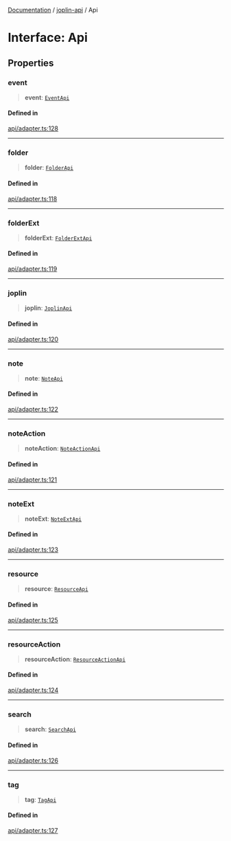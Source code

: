 [Documentation](../../packages.md) / [joplin-api](../index.md) / Api

# Interface: Api

## Properties

### event

> **event**: [`EventApi`](../classes/EventApi.md)

#### Defined in

[api/adapter.ts:128](https://github.com/rxliuli/joplin-utils/blob/4824c3237f6c8bc282f001f71c149c89286aefdc/packages/joplin-api/src/api/adapter.ts#L128)

---

### folder

> **folder**: [`FolderApi`](../classes/FolderApi.md)

#### Defined in

[api/adapter.ts:118](https://github.com/rxliuli/joplin-utils/blob/4824c3237f6c8bc282f001f71c149c89286aefdc/packages/joplin-api/src/api/adapter.ts#L118)

---

### folderExt

> **folderExt**: [`FolderExtApi`](../classes/FolderExtApi.md)

#### Defined in

[api/adapter.ts:119](https://github.com/rxliuli/joplin-utils/blob/4824c3237f6c8bc282f001f71c149c89286aefdc/packages/joplin-api/src/api/adapter.ts#L119)

---

### joplin

> **joplin**: [`JoplinApi`](../classes/JoplinApi.md)

#### Defined in

[api/adapter.ts:120](https://github.com/rxliuli/joplin-utils/blob/4824c3237f6c8bc282f001f71c149c89286aefdc/packages/joplin-api/src/api/adapter.ts#L120)

---

### note

> **note**: [`NoteApi`](../classes/NoteApi.md)

#### Defined in

[api/adapter.ts:122](https://github.com/rxliuli/joplin-utils/blob/4824c3237f6c8bc282f001f71c149c89286aefdc/packages/joplin-api/src/api/adapter.ts#L122)

---

### noteAction

> **noteAction**: [`NoteActionApi`](../classes/NoteActionApi.md)

#### Defined in

[api/adapter.ts:121](https://github.com/rxliuli/joplin-utils/blob/4824c3237f6c8bc282f001f71c149c89286aefdc/packages/joplin-api/src/api/adapter.ts#L121)

---

### noteExt

> **noteExt**: [`NoteExtApi`](../classes/NoteExtApi.md)

#### Defined in

[api/adapter.ts:123](https://github.com/rxliuli/joplin-utils/blob/4824c3237f6c8bc282f001f71c149c89286aefdc/packages/joplin-api/src/api/adapter.ts#L123)

---

### resource

> **resource**: [`ResourceApi`](../classes/ResourceApi.md)

#### Defined in

[api/adapter.ts:125](https://github.com/rxliuli/joplin-utils/blob/4824c3237f6c8bc282f001f71c149c89286aefdc/packages/joplin-api/src/api/adapter.ts#L125)

---

### resourceAction

> **resourceAction**: [`ResourceActionApi`](../classes/ResourceActionApi.md)

#### Defined in

[api/adapter.ts:124](https://github.com/rxliuli/joplin-utils/blob/4824c3237f6c8bc282f001f71c149c89286aefdc/packages/joplin-api/src/api/adapter.ts#L124)

---

### search

> **search**: [`SearchApi`](../classes/SearchApi.md)

#### Defined in

[api/adapter.ts:126](https://github.com/rxliuli/joplin-utils/blob/4824c3237f6c8bc282f001f71c149c89286aefdc/packages/joplin-api/src/api/adapter.ts#L126)

---

### tag

> **tag**: [`TagApi`](../classes/TagApi.md)

#### Defined in

[api/adapter.ts:127](https://github.com/rxliuli/joplin-utils/blob/4824c3237f6c8bc282f001f71c149c89286aefdc/packages/joplin-api/src/api/adapter.ts#L127)
